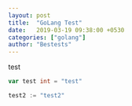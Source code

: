```yaml
---
layout: post
title:  "GoLang Test"
date:   2019-03-19 09:38:00 +0530
categories: ["golang"]
author: "Bestests"
---
```

test
``` go
var test int = "test"

test2 := "test2"
```
